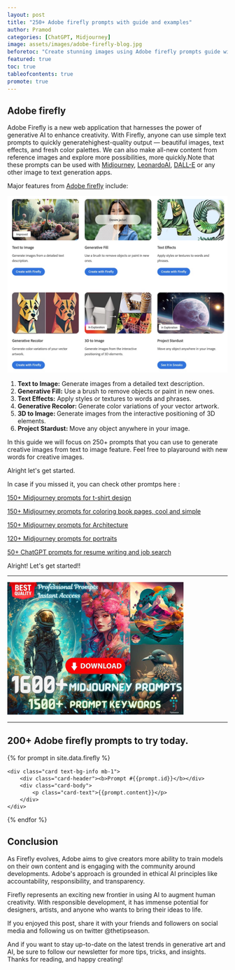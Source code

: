 ```yaml
---
layout: post
title: "250+ Adobe firefly prompts with guide and examples"
author: Pramod
categories: [ChatGPT, Midjourney]
image: assets/images/adobe-firefly-blog.jpg
beforetoc: "Create stunning images using Adobe firefly prompts guide with 250+ examples"
featured: true
toc: true
tableofcontents: true
promote: true
---
```


## Adobe firefly 

Adobe Firefly is a new web application that harnesses the power of generative AI to enhance creativity. With Firefly, anyone can use simple text prompts to quickly generatehighest-quality output — beautiful images, text effects, and fresh color palettes. We can also make all-new content from reference images and explore more possibilities, more quickly.Note that these prompts can be used with [Midjourney](https://www.midjourney.com/), [LeonardoAI](https://leonardo.ai/), [DALL-E](https://openai.com/dall-e-2) or any other image to text generation apps. 

Major features from [Adobe firefly](https://www.adobe.com/sensei/generative-ai/firefly.html) include: 

<img src="/assets/images/adobe-features.jpg"  class="img-fluid" alt="adobe firefly guide features">

1. <b>Text to Image:</b> Generate images from a detailed text description.
2. <b>Generative Fill:</b> Use a brush to remove objects or paint in new ones.
3. <b>Text Effects:</b> Apply styles or textures to words and phrases.
4. <b>Generative Recolor: </b>Generate color variations of your vector artwork.
5. <b>3D to Image: </b>Generate images from the interactive positioning of 3D elements.
6. <b>Project Stardust: </b>Move any object anywhere in your image.

In this guide we will focus on 250+ prompts that you can use to generate creative images from text to image feature. Feel free to playaround with new words for creative images. 

Alright let's get started.
 

In case if you missed it, you can check other promtps here :

[150+ Midjourney prompts for t-shirt design](/midjourney-prompts-for-tshirt-design/)

[150+ Midjourney prompts for coloring book pages, cool and simple](/midjourney-prompts-for-coloring-books/)

[150+ Midjourney prompts for Architecture](/midjourney-prompts-for-architecture/)

[120+ Midjourney prompts for portraits](/midjourney-prompts-for-portraits/)

[50+ ChatGPT prompts for resume writing and job search](/chatgpt-prompts-for-resume/)

Alright! Let's get started!!

<hr>
<a href="https://etsy.me/3GUkPIH"><img src="/assets/images/midjourney-prompts-cover.jpg" alt="1600+ midjourney prompts free download" style="width:80%;"></a>
<br>
<hr>


## 200+ Adobe firefly prompts to try today. 

<div>
{% for prompt in site.data.firefly %}

    <div class="card text-bg-info mb-1">
        <div class="card-header"><b>Prompt #{{prompt.id}}</b></div>
        <div class="card-body">
            <p class="card-text">{{prompt.content}}</p>
        </div>
    </div>

{% endfor %}
</div>

## Conclusion

As Firefly evolves, Adobe aims to give creators more ability to train models on their own content and is engaging with the community around developments. Adobe's approach is grounded in ethical AI principles like accountability, responsibility, and transparency.

Firefly represents an exciting new frontier in using AI to augment human creativity. With responsible development, it has immense potential for designers, artists, and anyone who wants to bring their ideas to life.

If you enjoyed this post, share it with your friends and followers on social media and following us
on twitter @thetipseason. 

And if you want to stay up-to-date on the latest trends in generative art and AI, be sure to
follow our newsletter for more tips, tricks, and insights. Thanks for reading, and happy creating!

